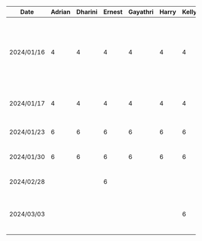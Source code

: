 | Date       | Adrian | Dharini | Ernest | Gayathri | Harry | Kelly | Task                                                                                         |
| ---------- | ------ | ------- | ------ | -------- | ----- | ----- | -------------------------------------------------------------------------------------------- |
| 2024/01/16 | 4      | 4       | 4      |    4     |    4  | 4     | brainstorm project topics, initial research to see if it is feasible, narrow down to 3 ideas |
| 2024/01/17 | 4      | 4       | 4      |     4    |     4 | 4     | decided on project topic and project discussion                                              |
| 2024/01/23 | 6      | 6       | 6      |      6   |      6| 6     | work on proposal presentation                                                                |
| 2024/01/30 | 6      | 6       | 6      |     6    |   6   | 6     | work on project proposal                                                                     |
| 2024/02/28 |        |         | 6      |          |       |       | setup MVVM file structure                                                                    |
| 2024/03/03 |        |         |        |          |       | 6     | worked on the login page and friends page                                                                    |

